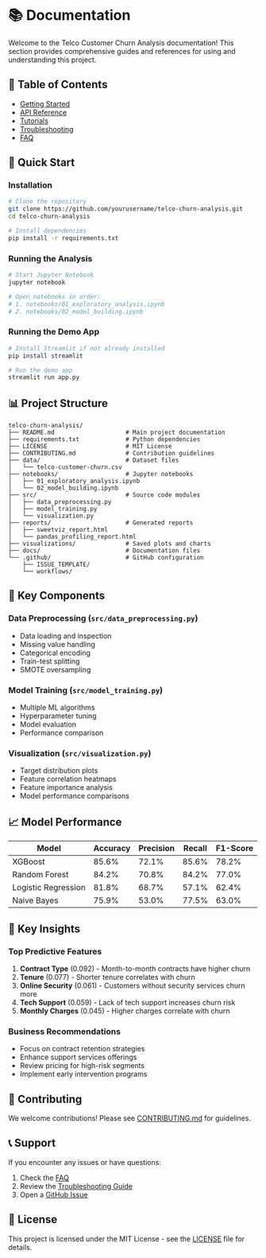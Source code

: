 # 📚 Documentation

Welcome to the Telco Customer Churn Analysis documentation! This section provides comprehensive guides and references for using and understanding this project.

## 📖 Table of Contents

- [Getting Started](getting_started.md)
- [API Reference](api_reference.md)
- [Tutorials](tutorials.md)
- [Troubleshooting](troubleshooting.md)
- [FAQ](faq.md)

## 🚀 Quick Start

### Installation

```bash
# Clone the repository
git clone https://github.com/yourusername/telco-churn-analysis.git
cd telco-churn-analysis

# Install dependencies
pip install -r requirements.txt
```

### Running the Analysis

```bash
# Start Jupyter Notebook
jupyter notebook

# Open notebooks in order:
# 1. notebooks/01_exploratory_analysis.ipynb
# 2. notebooks/02_model_building.ipynb
```

### Running the Demo App

```bash
# Install Streamlit if not already installed
pip install streamlit

# Run the demo app
streamlit run app.py
```

## 📊 Project Structure

```
telco-churn-analysis/
├── README.md                    # Main project documentation
├── requirements.txt             # Python dependencies
├── LICENSE                      # MIT License
├── CONTRIBUTING.md              # Contribution guidelines
├── data/                        # Dataset files
│   └── telco-customer-churn.csv
├── notebooks/                   # Jupyter notebooks
│   ├── 01_exploratory_analysis.ipynb
│   └── 02_model_building.ipynb
├── src/                         # Source code modules
│   ├── data_preprocessing.py
│   ├── model_training.py
│   └── visualization.py
├── reports/                     # Generated reports
│   ├── sweetviz_report.html
│   └── pandas_profiling_report.html
├── visualizations/              # Saved plots and charts
├── docs/                        # Documentation files
└── .github/                     # GitHub configuration
    ├── ISSUE_TEMPLATE/
    └── workflows/
```

## 🔧 Key Components

### Data Preprocessing (`src/data_preprocessing.py`)
- Data loading and inspection
- Missing value handling
- Categorical encoding
- Train-test splitting
- SMOTE oversampling

### Model Training (`src/model_training.py`)
- Multiple ML algorithms
- Hyperparameter tuning
- Model evaluation
- Performance comparison

### Visualization (`src/visualization.py`)
- Target distribution plots
- Feature correlation heatmaps
- Feature importance analysis
- Model performance comparisons

## 📈 Model Performance

| Model | Accuracy | Precision | Recall | F1-Score |
|-------|----------|-----------|--------|----------|
| XGBoost | 85.6% | 72.1% | 85.6% | 78.2% |
| Random Forest | 84.2% | 70.8% | 84.2% | 77.0% |
| Logistic Regression | 81.8% | 68.7% | 57.1% | 62.4% |
| Naive Bayes | 75.9% | 53.0% | 77.5% | 63.0% |

## 🎯 Key Insights

### Top Predictive Features
1. **Contract Type** (0.092) - Month-to-month contracts have higher churn
2. **Tenure** (0.077) - Shorter tenure correlates with churn
3. **Online Security** (0.061) - Customers without security services churn more
4. **Tech Support** (0.059) - Lack of tech support increases churn risk
5. **Monthly Charges** (0.045) - Higher charges correlate with churn

### Business Recommendations
- Focus on contract retention strategies
- Enhance support services offerings
- Review pricing for high-risk segments
- Implement early intervention programs

## 🤝 Contributing

We welcome contributions! Please see [CONTRIBUTING.md](../CONTRIBUTING.md) for guidelines.

## 📞 Support

If you encounter any issues or have questions:

1. Check the [FAQ](faq.md)
2. Review the [Troubleshooting Guide](troubleshooting.md)
3. Open a [GitHub Issue](https://github.com/yourusername/telco-churn-analysis/issues)

## 📄 License

This project is licensed under the MIT License - see the [LICENSE](../LICENSE) file for details.

